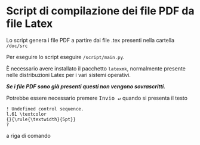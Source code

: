 # Script di compilazione dei file PDF da file Latex

Lo script genera i file PDF a partire dai file .tex presenti nella cartella `/doc/src`

Per eseguire lo script eseguire `/script/main.py`.

È necessario avere installato il pacchetto `latexmk`, normalmente presente nelle distribuzioni Latex per i vari sistemi operativi.

__*Se i file PDF sono già presenti questi non vengono sovrascritti.*__

Potrebbe essere necessario premere <kbd>Invio &crarr;</kbd> quando si presenta il testo

```
! Undefined control sequence.
l.61 \textcolor
{}{\rule{\textwidth}{5pt}}
?
```

a riga di comando